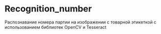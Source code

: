 # Recognition_number
Распознавание номера партии на изображении с товарной этикеткой с использованием библиотек OpenCV и Tesseract
